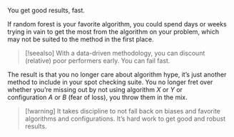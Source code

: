 You get good results, fast.

If random forest is your favorite algorithm, you could spend days or weeks trying in vain to get the most from the algorithm on your problem, which may not be suited to the method in the first place. 

> [!seealso] With a data-driven methodology, you can discount (relative) poor performers early. You can fail fast.

The result is that you no longer care about algorithm hype, it’s just another method to include in your spot checking suite. You no longer fret over whether you’re missing out by not using algorithm _X_ or _Y_ or configuration _A_ or _B_ (fear of loss), you throw them in the mix.

> [!warning] It takes discipline to not fall back on biases and favorite algorithms and configurations. It’s hard work to get good and robust results.